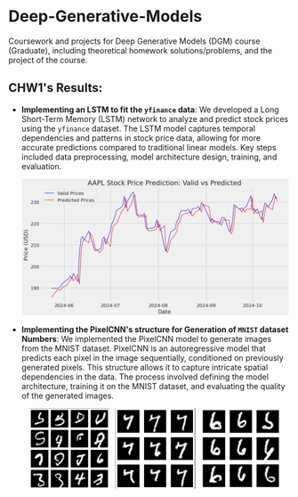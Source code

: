 # Deep-Generative-Models
Coursework and projects for Deep Generative Models (DGM) course (Graduate), including theoretical homework solutions/problems, and the project of the course.

## CHW1's Results:
- **Implementing an LSTM to fit the `yfinance` data**:
  We developed a Long Short-Term Memory (LSTM) network to analyze and predict stock prices using the `yfinance` dataset. The LSTM model captures temporal dependencies and patterns in stock price data, allowing for more accurate predictions compared to traditional linear models. Key steps included data preprocessing, model architecture design, training, and evaluation.

  <div align="center">
    <img src="https://github.com/MohammadParsaTheFirst/Deep-generative-models-course/blob/main/CHW1/results/LSTM_Result2.png?raw=true" alt="LSTM Results" width="500"/>
  </div>

- **Implementing the PixelCNN's structure for Generation of `MNIST` dataset Numbers**:
  We implemented the PixelCNN model to generate images from the MNIST dataset. PixelCNN is an autoregressive model that predicts each pixel in the image sequentially, conditioned on previously generated pixels. This structure allows it to capture intricate spatial dependencies in the data. The process involved defining the model architecture, training it on the MNIST dataset, and evaluating the quality of the generated images.

  <div style="display: flex; justify-content: center;">
    <img src="https://github.com/MohammadParsaTheFirst/Deep-generative-models-course/blob/main/CHW1/results/Pixelcnn_Result1.png?raw=true" alt="LSTM Results" width="30%" style="margin-right: 10px;"/>
    <img src="https://github.com/MohammadParsaTheFirst/Deep-generative-models-course/blob/main/CHW1/results/Pixelcnn_Result2.png?raw=true" alt="PixelCNN Results" width="30%" style="margin-right: 10px;"/>
    <img src="https://github.com/MohammadParsaTheFirst/Deep-generative-models-course/blob/main/CHW1/results/Pixelcnn_Result3.png?raw=true" alt="Additional Results" width="30%"/>
  </div>
